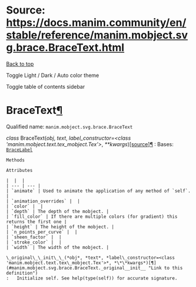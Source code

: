 # Source: https://docs.manim.community/en/stable/reference/manim.mobject.svg.brace.BraceText.html

[Back to top](#)

Toggle Light / Dark / Auto color theme

Toggle table of contents sidebar

BraceText[¶](#bracetext "Link to this heading")
===============================================

Qualified name: `manim.mobject.svg.brace.BraceText`

*class* BraceText(*obj*, *text*, *label\_constructor=<class 'manim.mobject.text.tex\_mobject.Tex'>*, *\*\*kwargs*)[[source]](../_modules/manim/mobject/svg/brace.html#BraceText)[¶](#manim.mobject.svg.brace.BraceText "Link to this definition")
:   Bases: [`BraceLabel`](manim.mobject.svg.brace.BraceLabel.html#manim.mobject.svg.brace.BraceLabel "manim.mobject.svg.brace.BraceLabel")

    Methods

    Attributes

    |  |  |
    | --- | --- |
    | `animate` | Used to animate the application of any method of `self`. |
    | `animation_overrides` |  |
    | `color` |  |
    | `depth` | The depth of the mobject. |
    | `fill_color` | If there are multiple colors (for gradient) this returns the first one |
    | `height` | The height of the mobject. |
    | `n_points_per_curve` |  |
    | `sheen_factor` |  |
    | `stroke_color` |  |
    | `width` | The width of the mobject. |

    \_original\_\_init\_\_(*obj*, *text*, *label\_constructor=<class 'manim.mobject.text.tex\_mobject.Tex'>*, *\*\*kwargs*)[¶](#manim.mobject.svg.brace.BraceText._original__init__ "Link to this definition")
    :   Initialize self. See help(type(self)) for accurate signature.